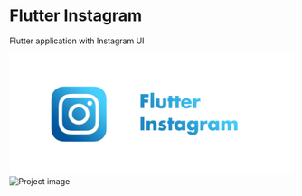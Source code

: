 # Flutter Instagram

Flutter application with Instagram UI

![Screenshot](https://raw.githubusercontent.com/ozcanzaferayan/flutter-instagram-posts-clone/master/art/flutter_instagram.png)
![Project image](https://raw.githubusercontent.com/ozcanzaferayan/flutter-instagram-posts-clone/master/art/screenshot.png)
